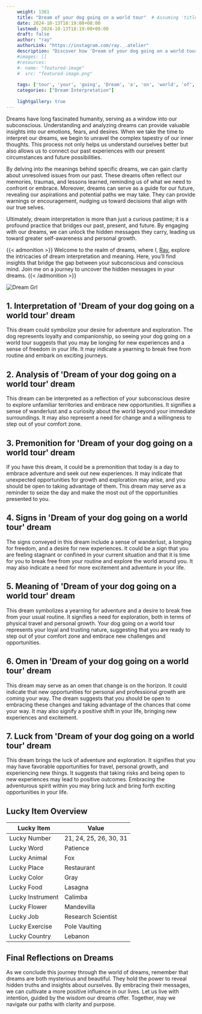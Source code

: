 ```yaml
---
    weight: 1361
    title: "Dream of your dog going on a world tour"  # Assuming 'title' column exists
    date: 2024-10-13T18:19:00+08:00
    lastmod: 2024-10-13T18:19:00+08:00
    draft: false
    author: "ray"
    authorLink: "https://instagram.com/ray._.atelier"
    description: "Discover how 'Dream of your dog going on a world tour' can interpret your future and uncover its significant meanings in your life."
    #images: []
    #resources:
    #- name: "featured-image"
    #  src: "featured-image.png"
    
    tags: ['tour', 'your', 'going', 'Dream', 'a', 'on', 'world', 'of', 'dog']
    categories: ["Dream Interpretation"]
    
    lightgallery: true
---
```

    
Dreams have long fascinated humanity, serving as a window into our subconscious. Understanding and analyzing dreams can provide valuable insights into our emotions, fears, and desires. When we take the time to interpret our dreams, we begin to unravel the complex tapestry of our inner thoughts. This process not only helps us understand ourselves better but also allows us to connect our past experiences with our present circumstances and future possibilities.

By delving into the meanings behind specific dreams, we can gain clarity about unresolved issues from our past. These dreams often reflect our memories, traumas, and lessons learned, reminding us of what we need to confront or embrace. Moreover, dreams can serve as a guide for our future, revealing our aspirations and potential paths we may take. They can provide warnings or encouragement, nudging us toward decisions that align with our true selves.

Ultimately, dream interpretation is more than just a curious pastime; it is a profound practice that bridges our past, present, and future. By engaging with our dreams, we can unlock the hidden messages they carry, leading us toward greater self-awareness and personal growth.

{{< admonition >}}
Welcome to the realm of dreams, where I, [Ray](https://instagram.com/ray._.atelier), explore the intricacies of dream interpretation and meaning. Here, you’ll find insights that bridge the gap between your subconscious and conscious mind. Join me on a journey to uncover the hidden messages in your dreams.
{{< /admonition >}}

![Dream Grl](https://cdn.pixabay.com/photo/2017/11/02/03/35/gothic-2910057_1280.jpg "Dream Grl")

## 1. Interpretation of 'Dream of your dog going on a world tour' dream
 This dream could symbolize your desire for adventure and exploration. The dog represents loyalty and companionship, so seeing your dog going on a world tour suggests that you may be longing for new experiences and a sense of freedom in your life. It may indicate a yearning to break free from routine and embark on exciting journeys.

## 2. Analysis of 'Dream of your dog going on a world tour' dream
 This dream can be interpreted as a reflection of your subconscious desire to explore unfamiliar territories and embrace new opportunities. It signifies a sense of wanderlust and a curiosity about the world beyond your immediate surroundings. It may also represent a need for change and a willingness to step out of your comfort zone.

## 3. Premonition for 'Dream of your dog going on a world tour' dream
 If you have this dream, it could be a premonition that today is a day to embrace adventure and seek out new experiences. It may indicate that unexpected opportunities for growth and exploration may arise, and you should be open to taking advantage of them. This dream may serve as a reminder to seize the day and make the most out of the opportunities presented to you.

## 4. Signs in 'Dream of your dog going on a world tour' dream
 The signs conveyed in this dream include a sense of wanderlust, a longing for freedom, and a desire for new experiences. It could be a sign that you are feeling stagnant or confined in your current situation and that it is time for you to break free from your routine and explore the world around you. It may also indicate a need for more excitement and adventure in your life.

## 5. Meaning of 'Dream of your dog going on a world tour' dream
 This dream symbolizes a yearning for adventure and a desire to break free from your usual routine. It signifies a need for exploration, both in terms of physical travel and personal growth. Your dog going on a world tour represents your loyal and trusting nature, suggesting that you are ready to step out of your comfort zone and embrace new challenges and opportunities.

## 6. Omen in 'Dream of your dog going on a world tour' dream
 This dream may serve as an omen that change is on the horizon. It could indicate that new opportunities for personal and professional growth are coming your way. The dream suggests that you should be open to embracing these changes and taking advantage of the chances that come your way. It may also signify a positive shift in your life, bringing new experiences and excitement.

## 7. Luck from 'Dream of your dog going on a world tour' dream
 This dream brings the luck of adventure and exploration. It signifies that you may have favorable opportunities for travel, personal growth, and experiencing new things. It suggests that taking risks and being open to new experiences may lead to positive outcomes. Embracing the adventurous spirit within you may bring luck and bring forth exciting opportunities in your life.

## Lucky Item Overview
| Lucky Item          | Value              |
|---------------|--------------------|
| Lucky Number        | 21, 24, 25, 26, 30, 31  |
| Lucky Word          | Patience |
| Lucky Animal        | Fox |
| Lucky Place         | Restaurant     |
| Lucky Color         | Gray     |
| Lucky Food          | Lasagna      |
| Lucky Instrument    | Calimba |
| Lucky Flower        | Mandevilla    |
| Lucky Job           | Research Scientist       |
| Lucky Exercise      | Pole Vaulting  |
| Lucky Country       | Lebanon    |


##  Final Reflections on Dreams

As we conclude this journey through the world of dreams, remember that dreams are both mysterious and beautiful. They hold the power to reveal hidden truths and insights about ourselves. By embracing their messages, we can cultivate a more positive influence in our lives. Let us live with intention, guided by the wisdom our dreams offer. Together, may we navigate our paths with clarity and purpose.
